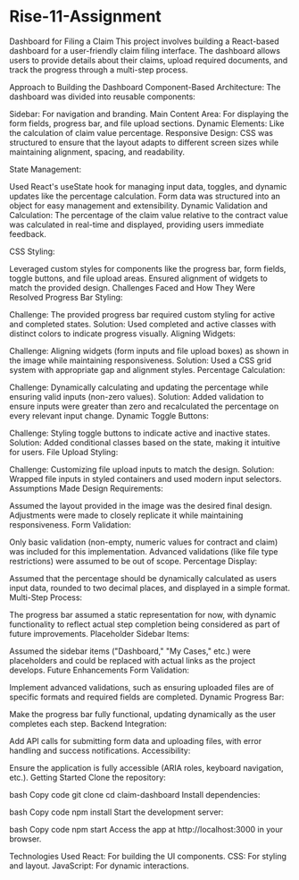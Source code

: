 # Rise-11-Assignment

Dashboard for Filing a Claim
This project involves building a React-based dashboard for a user-friendly claim filing interface. The dashboard allows users to provide details about their claims, upload required documents, and track the progress through a multi-step process.

Approach to Building the Dashboard
Component-Based Architecture:
The dashboard was divided into reusable components:

Sidebar: For navigation and branding.
Main Content Area: For displaying the form fields, progress bar, and file upload sections.
Dynamic Elements: Like the calculation of claim value percentage.
Responsive Design:
CSS was structured to ensure that the layout adapts to different screen sizes while maintaining alignment, spacing, and readability.

State Management:

Used React's useState hook for managing input data, toggles, and dynamic updates like the percentage calculation.
Form data was structured into an object for easy management and extensibility.
Dynamic Validation and Calculation:
The percentage of the claim value relative to the contract value was calculated in real-time and displayed, providing users immediate feedback.

CSS Styling:

Leveraged custom styles for components like the progress bar, form fields, toggle buttons, and file upload areas.
Ensured alignment of widgets to match the provided design.
Challenges Faced and How They Were Resolved
Progress Bar Styling:

Challenge: The provided progress bar required custom styling for active and completed states.
Solution: Used completed and active classes with distinct colors to indicate progress visually.
Aligning Widgets:

Challenge: Aligning widgets (form inputs and file upload boxes) as shown in the image while maintaining responsiveness.
Solution: Used a CSS grid system with appropriate gap and alignment styles.
Percentage Calculation:

Challenge: Dynamically calculating and updating the percentage while ensuring valid inputs (non-zero values).
Solution: Added validation to ensure inputs were greater than zero and recalculated the percentage on every relevant input change.
Dynamic Toggle Buttons:

Challenge: Styling toggle buttons to indicate active and inactive states.
Solution: Added conditional classes based on the state, making it intuitive for users.
File Upload Styling:

Challenge: Customizing file upload inputs to match the design.
Solution: Wrapped file inputs in styled containers and used modern input selectors.
Assumptions Made
Design Requirements:

Assumed the layout provided in the image was the desired final design. Adjustments were made to closely replicate it while maintaining responsiveness.
Form Validation:

Only basic validation (non-empty, numeric values for contract and claim) was included for this implementation. Advanced validations (like file type restrictions) were assumed to be out of scope.
Percentage Display:

Assumed that the percentage should be dynamically calculated as users input data, rounded to two decimal places, and displayed in a simple format.
Multi-Step Process:

The progress bar assumed a static representation for now, with dynamic functionality to reflect actual step completion being considered as part of future improvements.
Placeholder Sidebar Items:

Assumed the sidebar items ("Dashboard," "My Cases," etc.) were placeholders and could be replaced with actual links as the project develops.
Future Enhancements
Form Validation:

Implement advanced validations, such as ensuring uploaded files are of specific formats and required fields are completed.
Dynamic Progress Bar:

Make the progress bar fully functional, updating dynamically as the user completes each step.
Backend Integration:

Add API calls for submitting form data and uploading files, with error handling and success notifications.
Accessibility:

Ensure the application is fully accessible (ARIA roles, keyboard navigation, etc.).
Getting Started
Clone the repository:

bash
Copy code
git clone <repository-url>
cd claim-dashboard
Install dependencies:

bash
Copy code
npm install
Start the development server:

bash
Copy code
npm start
Access the app at http://localhost:3000 in your browser.

Technologies Used
React: For building the UI components.
CSS: For styling and layout.
JavaScript: For dynamic interactions.